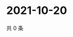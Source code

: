 # 2021-10-20

共 0 条

<!-- BEGIN WEIBO -->
<!-- 最后更新时间 Wed Oct 20 2021 19:11:35 GMT+0800 (China Standard Time) -->

<!-- END WEIBO -->
